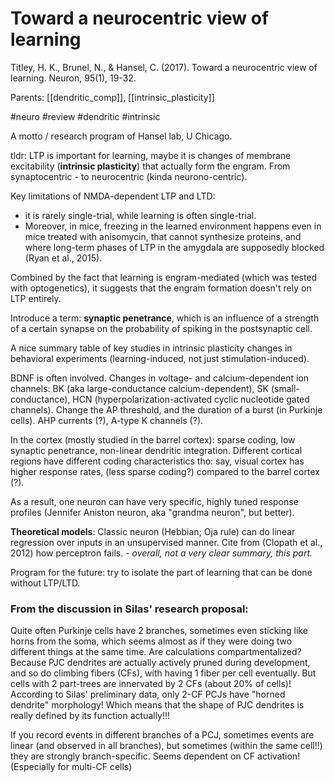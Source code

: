 # Toward a neurocentric view of learning

Titley, H. K., Brunel, N., & Hansel, C. (2017). Toward a neurocentric view of learning. Neuron, 95(1), 19-32.

Parents: [[dendritic_comp]], [[intrinsic_plasticity]]

#neuro #review #dendritic #intrinsic

A motto / research program of Hansel lab, U Chicago.

tldr: LTP is important for learning, maybe it is changes of membrane excitability (**intrinsic plasticity**) that actually form the engram. From synaptocentric - to neurocentric (kinda neurono-centric).

Key limitations of NMDA-dependent LTP and LTD:
* it is rarely single-trial, while learning is often single-trial.
* Moreover, in mice, freezing in the learned environment happens even in mice treated with anisomycin, that cannot synthesize proteins, and where long-term phases of LTP in the amygdala are supposedly blocked (Ryan et al., 2015).

Combined by the fact that learning is engram-mediated (which was tested with optogenetics), it suggests that the engram formation doesn't rely on LTP entirely.

Introduce a term: **synaptic penetrance**, which is an influence of a strength of a certain synapse on the probability of spiking in the postsynaptic cell.

A nice summary table of key studies in intrinsic plasticity changes in behavioral experiments (learning-induced, not just stimulation-induced).

BDNF is often involved. Changes in voltage- and calcium-dependent ion channels: BK (aka large-conductance calcium-dependent), SK (small-conductance), HCN (hyperpolarization-activated cyclic nucleotide gated channels). Change the AP threshold, and the duration of a burst (in Purkinje cells). AHP currents (?), A-type K channels (?).

In the cortex (mostly studied in the barrel cortex): sparse coding, low synaptic penetrance, non-linear dendritic integration. Different cortical regions have different coding characteristics tho: say, visual cortex has higher response rates, (less sparse coding?) compared to the barrel cortex (?).

As a result, one neuron can have very specific, highly tuned response profiles (Jennifer Aniston neuron, aka "grandma neuron", but better).

**Theoretical models**: Classic neuron (Hebbian; Oja rule) can do linear regression over inputs in an unsupervised manner. Cite from (Clopath et al., 2012) how perceptron fails. - _overall, not a very clear summary, this part._

Program for the future: try to isolate the part of learning that can be done without LTP/LTD.

### From the discussion in Silas' research proposal:

Quite often Purkinje cells have 2 branches, sometimes even sticking like horns from the soma, which seems almost as if they were doing two different things at the same time. Are calculations compartmentalized? Because PJC dendrites are actually actively pruned during development, and so do climbing fibers (CFs), with having 1 fiber per cell eventually. But cells with 2 part-trees are innervated by 2 CFs (about 20% of cells)! According to Silas' preliminary data, only 2-CF PCJs have "horned dendrite" morphology! Which means that the shape of PJC dendrites is really defined by its function actually!!!

If you record events in different branches of a PCJ, sometimes events are linear (and observed in all branches), but sometimes (within the same cell!!) they are strongly branch-specific. Seems dependent on CF activation! (Especially for multi-CF cells)